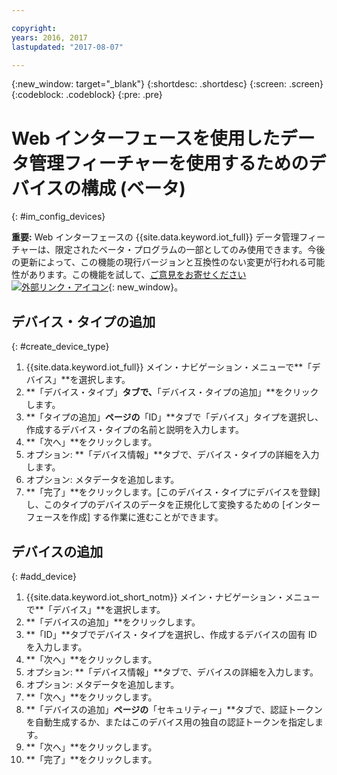 ```yaml
---

copyright:
years: 2016, 2017
lastupdated: "2017-08-07"

---
```


{:new_window: target="\_blank"}
{:shortdesc: .shortdesc}
{:screen: .screen}
{:codeblock: .codeblock}
{:pre: .pre}


# Web インターフェースを使用したデータ管理フィーチャーを使用するためのデバイスの構成 (ベータ)
{: #im_config_devices}

**重要:** Web インターフェースの {{site.data.keyword.iot_full}} データ管理フィーチャーは、限定されたベータ・プログラムの一部としてのみ使用できます。今後の更新によって、この機能の現行バージョンと互換性のない変更が行われる可能性があります。この機能を試して、[ご意見をお寄せください ![外部リンク・アイコン](../../../icons/launch-glyph.svg)](https://developer.ibm.com/answers/smart-spaces/17/internet-of-things.html){: new_window}。


## デバイス・タイプの追加
{: #create_device_type}
1. {{site.data.keyword.iot_full}} メイン・ナビゲーション・メニューで**「デバイス」**を選択します。
2. **「デバイス・タイプ」**タブで、**「デバイス・タイプの追加」**をクリックします。
3. **「タイプの追加」**ページの**「ID」**タブで「デバイス」タイプを選択し、作成するデバイス・タイプの名前と説明を入力します。
4. **「次へ」**をクリックします。
5. オプション: **「デバイス情報」**タブで、デバイス・タイプの詳細を入力します。
6. オプション: メタデータを追加します。 
7. **「完了」**をクリックします。[このデバイス・タイプにデバイスを登録] し、このタイプのデバイスのデータを正規化して変換するための [インターフェースを作成] する作業に進むことができます。

## デバイスの追加
{: #add_device}
1. {{site.data.keyword.iot_short_notm}} メイン・ナビゲーション・メニューで**「デバイス」**を選択します。
2. **「デバイスの追加」**をクリックします。
3. **「ID」**タブでデバイス・タイプを選択し、作成するデバイスの固有 ID を入力します。
4. **「次へ」**をクリックします。
5. オプション: **「デバイス情報」**タブで、デバイスの詳細を入力します。
6. オプション: メタデータを追加します。 
7. **「次へ」**をクリックします。
8. **「デバイスの追加」**ページの**「セキュリティー」**タブで、認証トークンを自動生成するか、またはこのデバイス用の独自の認証トークンを指定します。 
9. **「次へ」**をクリックします。
10. **「完了」**をクリックします。

